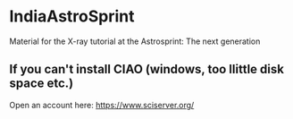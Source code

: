 # IndiaAstroSprint
Material for the X-ray tutorial at the Astrosprint: The next generation

## If you can't install CIAO (windows, too llittle disk space etc.)
Open an account here: https://www.sciserver.org/
